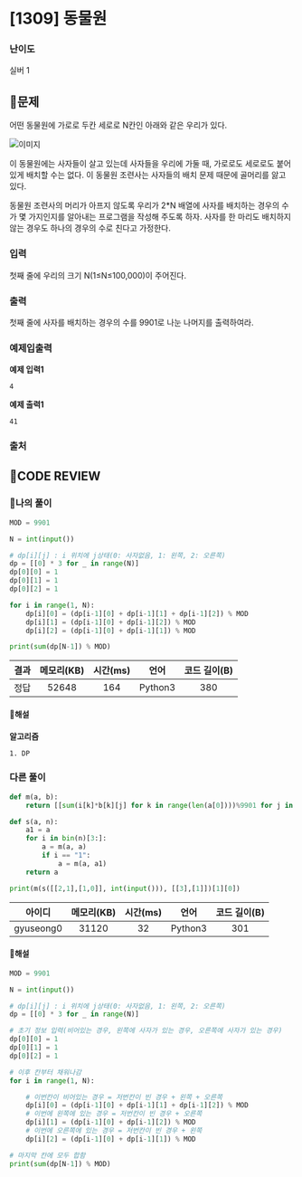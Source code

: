 # [1309] 동물원

### **난이도**
실버 1
## **📝문제**
어떤 동물원에 가로로 두칸 세로로 N칸인 아래와 같은 우리가 있다.

![이미지](https://www.acmicpc.net/upload/201004/dnfl.JPG)

이 동물원에는 사자들이 살고 있는데 사자들을 우리에 가둘 때, 가로로도 세로로도 붙어 있게 배치할 수는 없다. 이 동물원 조련사는 사자들의 배치 문제 때문에 골머리를 앓고 있다.

동물원 조련사의 머리가 아프지 않도록 우리가 2*N 배열에 사자를 배치하는 경우의 수가 몇 가지인지를 알아내는 프로그램을 작성해 주도록 하자. 사자를 한 마리도 배치하지 않는 경우도 하나의 경우의 수로 친다고 가정한다.
### **입력**
첫째 줄에 우리의 크기 N(1≤N≤100,000)이 주어진다.
### **출력**
첫째 줄에 사자를 배치하는 경우의 수를 9901로 나눈 나머지를 출력하여라.
### **예제입출력**

**예제 입력1**

```
4
```

**예제 출력1**

```
41
```

### **출처**

## **🧐CODE REVIEW**

### **🧾나의 풀이**

```python
MOD = 9901

N = int(input())

# dp[i][j] : i 위치에 j상태(0: 사자없음, 1: 왼쪽, 2: 오른쪽)
dp = [[0] * 3 for _ in range(N)]
dp[0][0] = 1
dp[0][1] = 1
dp[0][2] = 1

for i in range(1, N):
    dp[i][0] = (dp[i-1][0] + dp[i-1][1] + dp[i-1][2]) % MOD
    dp[i][1] = (dp[i-1][0] + dp[i-1][2]) % MOD
    dp[i][2] = (dp[i-1][0] + dp[i-1][1]) % MOD

print(sum(dp[N-1]) % MOD)
```

결과	| 메모리(KB) |	시간(ms) |	언어 |	코드 길이(B)
:----:|:-----:|:-----:|:-----:|:--------:
정답|52648|164|Python3|380
#### **📝해설**

**알고리즘**
```
1. DP
```

### **다른 풀이**

```python
def m(a, b):
    return [[sum(i[k]*b[k][j] for k in range(len(a[0])))%9901 for j in range(len(b[0]))] for i in a]

def s(a, n):
    a1 = a
    for i in bin(n)[3:]:
        a = m(a, a)
        if i == "1":
            a = m(a, a1)
    return a

print(m(s([[2,1],[1,0]], int(input())), [[3],[1]])[1][0])
```

아이디 | 메모리(KB) |	시간(ms) |	언어 |	코드 길이(B) 
:-----:|:-----:|:-----:|:----:|:--------:
gyuseong0|31120|32|Python3|301
#### **📝해설**

```python
MOD = 9901

N = int(input())

# dp[i][j] : i 위치에 j상태(0: 사자없음, 1: 왼쪽, 2: 오른쪽)
dp = [[0] * 3 for _ in range(N)]

# 초기 정보 입력(비어있는 경우, 왼쪽에 사자가 있는 경우, 오른쪽에 사자가 있는 경우)
dp[0][0] = 1
dp[0][1] = 1
dp[0][2] = 1

# 이후 칸부터 채워나감
for i in range(1, N):

    # 이번칸이 비어있는 경우 = 저번칸이 빈 경우 + 왼쪽 + 오른쪽
    dp[i][0] = (dp[i-1][0] + dp[i-1][1] + dp[i-1][2]) % MOD
    # 이번에 왼쪽에 있는 경우 = 저번칸이 빈 경우 + 오른쪽
    dp[i][1] = (dp[i-1][0] + dp[i-1][2]) % MOD
    # 이번에 오른쪽에 있는 경우 = 저번칸이 빈 경우 + 왼쪽
    dp[i][2] = (dp[i-1][0] + dp[i-1][1]) % MOD

# 마지막 칸에 모두 합함
print(sum(dp[N-1]) % MOD)
```
